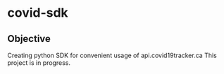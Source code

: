 # covid-sdk

## Objective 
Creating python SDK for convenient usage of api.covid19tracker.ca
This project is in progress. 